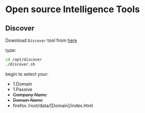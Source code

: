 # Open source Intelligence Tools

## Discover

Download `Discover` tool from [here](https://github.com/leebaird/discover)

type:

```bash
cd /opt/discover
./discover.sh
```

begin to select your:

* 1.Domain
* 1.Passive
* ~~Company Name~~
* ~~Domain Name~~
* firefox /root/data/[Domain]/index.html